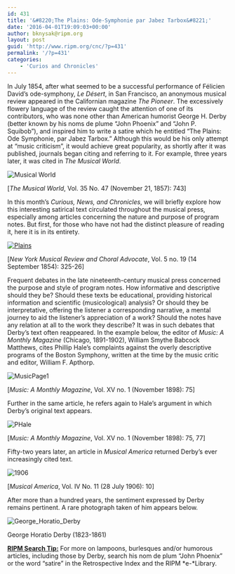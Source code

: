```yaml
---
id: 431
title: '&#8220;The Plains: Ode-Symphonie par Jabez Tarbox&#8221;'
date: '2016-04-01T19:09:03+00:00'
author: bknysak@ripm.org
layout: post
guid: 'http://www.ripm.org/cnc/?p=431'
permalink: '/?p=431'
categories:
    - 'Curios and Chronicles'
---
```


In July 1854, after what seemed to be a successful performance of Félicien David’s ode-symphony, *Le* *Désert*, in San Francisco, an anonymous musical review appeared in the Californian magazine *The Pioneer*. The excessively flowery language of the review caught the attention of one of its contributors, who was none other than American humorist George H. Derby (better known by his noms de plume “John Phoenix” and “John P. Squibob”), and inspired him to write a satire which he entitled “The Plains: Ode Symphonie, par Jabez Tarbox.” Although this would be his only attempt at “music criticism”, it would achieve great popularity, as shortly after it was published, journals began citing and referring to it. For example, three years later, it was cited in *The Musical World*.

![Musical World](http://www.ripm.org/cnc/wp-content/uploads/2016/03/Musical-World-e1459530831406.jpg)

\[*The Musical World*, Vol. 35 No. 47 (November 21, 1857): 743\]

In this month’s *Curious, News, and Chronicles*, we will briefly explore how this interesting satirical text circulated throughout the musical press, especially among articles concerning the nature and purpose of program notes. But first, for those who have not had the distinct pleasure of reading it, here it is in its entirety.

[![Plains](http://www.ripm.org/cnc/wp-content/uploads/2016/03/Plains.jpg)](http://www.ripm.org/cnc/wp-content/uploads/2016/03/Plains.jpg)

\[*New York Musical Review and Choral Advocate*, Vol. 5 no. 19 (14 September 1854): 325-26\]

Frequent debates in the late nineteenth-century musical press concerned the purpose and style of program notes. How informative and descriptive should they be? Should these texts be educational, providing historical information and scientific (musicological) analysis? Or should they be interpretative, offering the listener a corresponding narrative, a mental journey to aid the listener’s appreciation of a work? Should the notes have any relation at all to the work they describe? It was in such debates that Derby’s text often reappeared. In the example below, the editor of *Music: A Monthly Magazine* (Chicago, 1891-1902), William Smythe Babcock Matthews, cites Phillip Hale’s complaints against the overly descriptive programs of the Boston Symphony, written at the time by the music critic and editor, William F. Apthorp.

![MusicPage1](http://www.ripm.org/cnc/wp-content/uploads/2016/03/MusicPage1.jpg)

\[*Music: A Monthly Magazine*, Vol. XV no. 1 (November 1898): 75\]

Further in the same article, he refers again to Hale’s argument in which Derby’s original text appears.

![PHale](http://www.ripm.org/cnc/wp-content/uploads/2016/03/PHale-e1459531323347.jpg)

\[*Music: A Monthly Magazine*, Vol. XV no. 1 (November 1898): 75, 77\]

Fifty-two years later, an article in *Musical America* returned Derby’s ever increasingly cited text.

![1906](http://www.ripm.org/cnc/wp-content/uploads/2016/03/1906.jpg)

\[*Musical America*, Vol. IV No. 11 (28 July 1906): 10\]

After more than a hundred years, the sentiment expressed by Derby remains pertinent. A rare photograph taken of him appears below.

![George_Horatio_Derby](http://www.ripm.org/cnc/wp-content/uploads/2016/03/George_Horatio_Derby.jpg)

George Horatio Derby (1823-1861)

**<u>RIPM Search Tip:</u>** For more on lampoons, burlesques and/or humorous articles, including those by Derby, search his nom de plum “John Phoenix” or the word “satire” in the Retrospective Index and the RIPM *e-*Library.